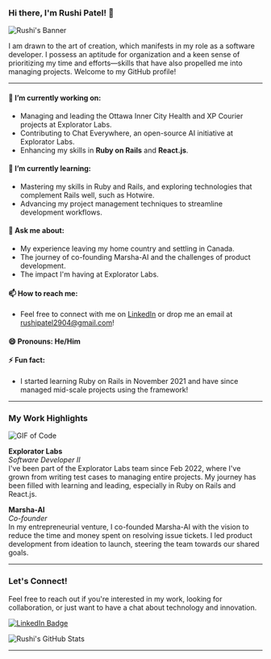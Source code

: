 ### Hi there, I'm Rushi Patel! 👋

![Rushi's Banner](https://via.placeholder.com/1200x300.png?text=Rushi+Patel+-+Software+Developer+and+Co-founder+of+Marsha-AI)

I am drawn to the art of creation, which manifests in my role as a software developer. I possess an aptitude for organization and a keen sense of prioritizing my time and efforts—skills that have also propelled me into managing projects. Welcome to my GitHub profile!

---

#### 🔭 I’m currently working on:
- Managing and leading the Ottawa Inner City Health and XP Courier projects at Explorator Labs.
- Contributing to Chat Everywhere, an open-source AI initiative at Explorator Labs.
- Enhancing my skills in **Ruby on Rails** and **React.js**.

#### 🌱 I’m currently learning:
- Mastering my skills in Ruby and Rails, and exploring technologies that complement Rails well, such as Hotwire.
- Advancing my project management techniques to streamline development workflows.

#### 💬 Ask me about:
- My experience leaving my home country and settling in Canada.
- The journey of co-founding Marsha-AI and the challenges of product development.
- The impact I'm having at Explorator Labs.

#### 📫 How to reach me:
- Feel free to connect with me on [LinkedIn](https://www.linkedin.com/in/rushi-patel) or drop me an email at rushipatel2904@gmail.com!

#### 😄 Pronouns: He/Him

#### ⚡ Fun fact:
- I started learning Ruby on Rails in November 2021 and have since managed mid-scale projects using the framework!

---

### My Work Highlights

![GIF of Code](https://via.placeholder.com/800x400.gif?text=Code+in+Action)

**Explorator Labs**  
*Software Developer II*  
I've been part of the Explorator Labs team since Feb 2022, where I've grown from writing test cases to managing entire projects. My journey has been filled with learning and leading, especially in Ruby on Rails and React.js.

**Marsha-AI**  
*Co-founder*  
In my entrepreneurial venture, I co-founded Marsha-AI with the vision to reduce the time and money spent on resolving issue tickets. I led product development from ideation to launch, steering the team towards our shared goals.

---

### Let's Connect!

Feel free to reach out if you're interested in my work, looking for collaboration, or just want to have a chat about technology and innovation.

[![LinkedIn Badge](https://img.shields.io/badge/-Rushi_Patel-blue?style=flat-square&logo=Linkedin&logoColor=white&link=https://www.linkedin.com/in/rushi-patel)](https://www.linkedin.com/in/rushi-patel)

![Rushi's GitHub Stats](https://github-readme-stats.vercel.app/api?username=patel-rushi&show_icons=true)

---